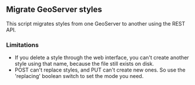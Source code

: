## Migrate GeoServer styles

This script migrates styles from one GeoServer to another using the REST API.

### Limitations

* If you delete a style through the web interface, you can't create another style using that name, because the file still exists on disk.
* POST can't replace styles, and PUT can't create new ones. So use the 'replacing' boolean switch to set the mode you need.
